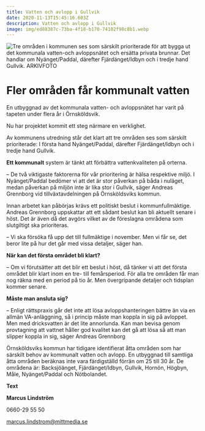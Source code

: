 ```yaml
---
title: Vatten och avlopp i Gullvik
date: 2020-11-13T15:45:16.603Z
description: Vatten och avlopp i Gullvik
image: img/ed88387c-73ba-4f18-b170-74102f98c8b1.webp
---
```

<!--StartFragment-->

<!--StartFragment-->

![Tre områden i kommunen ses som särskilt prioriterade för att bygga ut det kommunala vatten-och avloppsnätet och ersätta privata brunnar.  Det handlar om Nyänget/Paddal, därefter Fjärdänget/Idbyn och i tredje hand Gullvik. ARKIVFOTO]()

<!--EndFragment-->

# **Fler områden får** **kommunalt vatten**

En utbyggnad av det kommunala vatten- och avloppsnätet har varit på tapeten under flera år i Örnsköldsvik.

Nu har projektet kommit ett steg närmare en verklighet.

Av kommunens utredning står det klart att tre områden ses som särskilt prioriterade: I första hand Nyänget/Paddal, därefter Fjärdänget/Idbyn och i tredje hand Gullvik.

**Ett kommunalt** system är tänkt att förbättra vattenkvaliteten på orterna.

– De två viktigaste faktorerna för vår prioritering är hälsa respektive miljö. I Nyänget/Paddal bedömer vi att det är stor påverkan på båda i nuläget, medan påverkan på miljön inte är lika stor i Gullvik, säger Andreas Grennborg vid tillväxtavdelningen på Örnsköldsviks kommun.

Innan arbetet kan påbörjas krävs ett politiskt beslut i kommunfullmäktige. Andreas Grennborg uppskattar att ett sådant beslut kan bli aktuellt senare i höst. Det är även då det avgörs vilket av de föreslagna områdena som slutgiltigt ska prioriteras.

– Vi ska försöka få upp det till fullmäktige i november. Men vi får se, det beror lite på hur det går med vissa detaljer, säger han.

**När kan det första området bli klart?**

– Om vi förutsätter att det blir ett beslut i höst, då tänker vi att det första området blir klart inom en tre- till femårsperiod. För alla tre områden får man nog räkna med en period på tio år. Men övergripande detaljer och tidsplan kommer senare.

**Måste man ansluta sig?**

– Enligt rättspraxis går det inte att lösa avloppshanteringen bättre än via en allmän VA-anläggning, så i princip måste man koppla in sig på avloppet. Men med dricksvatten är det lite annorlunda. Kan man bevisa genom provtagning att vattnet håller god kvalitet kan det gå att lösa så att man slipper koppla in sig, säger Andreas Grennborg

Örnsköldsviks kommun har tidigare identifierat åtta områden som har särskilt behov av kommunalt vatten och avlopp. En utbyggnad till samtliga åtta områden beräknas inte vara färdigställd förrän om 25 till 30 år. De områdena är: Backsjöänget, Fjärdänget/Idbyn, Gullvik, Hornön, Högbyn, Måle, Nyänget/Paddal och Nötbolandet.

**Text**

**Marcus Lindström**

0660-29 55 50

marcus.lindstrom@mittmedia.se

<!--EndFragment-->